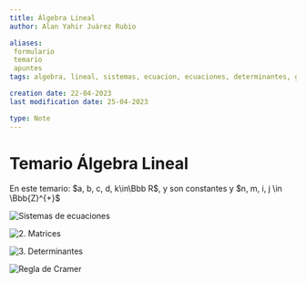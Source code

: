 ```yaml
---
title: Álgebra Lineal
author: Alan Yahir Juárez Rubio

aliases: 
 formulario
 temario
 apuntes
tags: algebra, lineal, sistemas, ecuacion, ecuaciones, determinantes, gauss, jordan, sarrus, cramer, laplace, inversa, menor, cofactor, adjunta, 

creation date: 22-04-2023
last modification date: 25-04-2023

type: Note
---
```


# Temario Álgebra Lineal

En este temario: $a, b, c, d, k\in\Bbb R$, y son constantes y $n, m, i, j \in \Bbb{Z}^{+}$ 

![Sistemas de ecuaciones](../../3ro/Álgebra%20%20Líneal/1.%20Sistemas%20de%20Ecuaciones.md#Sistemas%20de%20ecuaciones)

![2. Matrices](../../3ro/Álgebra%20%20Líneal/2.%20Matrices.md#Matrices)

![3. Determinantes](../../3ro/Álgebra%20%20Líneal/3.%20Determinantes.md#Determinantes)

![Regla de Cramer](../../3ro/Álgebra%20%20Líneal/4.%20Regla%20de%20cramer.md#Regla%20de%20Cramer)